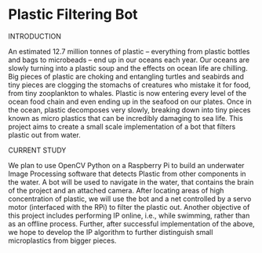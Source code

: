# Plastic Filtering Bot
INTRODUCTION

An estimated 12.7 million tonnes of plastic – everything from plastic bottles and bags to microbeads – end up in our oceans each year. Our oceans are slowly turning into a plastic soup and the effects on ocean life are chilling. Big pieces of plastic are choking and entangling turtles and seabirds and tiny pieces are clogging the stomachs of creatures who mistake it for food, from tiny zooplankton to whales. Plastic is now entering every level of the ocean food chain and even ending up in the seafood on our plates. Once in the ocean, plastic decomposes very slowly, breaking down into tiny pieces known as micro plastics that can be incredibly damaging to sea life.
This project aims to create a small scale implementation of a bot that filters plastic out from water.

CURRENT STUDY

We plan to use OpenCV Python on a Raspberry Pi to build an underwater Image Processing software that detects Plastic from other components in the water. A bot will be used to navigate in the water, that contains the brain of the project and an attached camera. After locating areas of high concentration of plastic, we will use the bot and a net controlled by a servo motor (interfaced with the RPi) to filter the plastic out. Another objective of this project includes performing IP online, i.e., while swimming, rather than as an offline process. 
Further, after successful implementation of the above, we hope to develop the IP algorithm to further distinguish small microplastics from bigger pieces.
